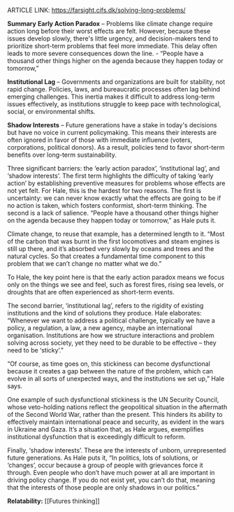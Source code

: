 ARTICLE LINK: https://farsight.cifs.dk/solving-long-problems/

**Summary**
**Early Action Paradox** – Problems like climate change require action long before their worst effects are felt. However, because these issues develop slowly, there's little urgency, and decision-makers tend to prioritize short-term problems that feel more immediate. This delay often leads to more severe consequences down the line. - “People have a thousand other things higher on the agenda because they happen today or tomorrow,”

**Institutional Lag** – Governments and organizations are built for stability, not rapid change. Policies, laws, and bureaucratic processes often lag behind emerging challenges. This inertia makes it difficult to address long-term issues effectively, as institutions struggle to keep pace with technological, social, or environmental shifts.

**Shadow Interests** – Future generations have a stake in today's decisions but have no voice in current policymaking. This means their interests are often ignored in favor of those with immediate influence (voters, corporations, political donors). As a result, policies tend to favor short-term benefits over long-term sustainability.


Three significant barriers: the ‘early action paradox’, ‘institutional lag’, and ‘shadow interests’. The first term highlights the difficulty of taking ‘early action’ by establishing preventive measures for problems whose effects are not yet felt. For Hale, this is the hardest for two reasons. The first is uncertainty: we can never know exactly what the effects are going to be if no action is taken, which fosters conformist, short-term thinking. The second is a lack of salience. “People have a thousand other things higher on the agenda because they happen today or tomorrow,” as Hale puts it.

Climate change, to reuse that example, has a determined length to it. “Most of the carbon that was burnt in the first locomotives and steam engines is still up there, and it’s absorbed very slowly by oceans and trees and the natural cycles. So that creates a fundamental time component to this problem that we can’t change no matter what we do.”

To Hale, the key point here is that the early action paradox means we focus only on the things we see and feel, such as forest fires, rising sea levels, or droughts that are often experienced as short-term events.


The second barrier, ‘institutional lag’, refers to the rigidity of existing institutions and the kind of solutions they produce. Hale elaborates: “Whenever we want to address a political challenge, typically we have a policy, a regulation, a law, a new agency, maybe an international organisation. Institutions are how we structure interactions and problem solving across society, yet they need to be durable to be effective – they need to be ‘sticky’.”

  

“Of course, as time goes on, this stickiness can become dysfunctional because it creates a gap between the nature of the problem, which can evolve in all sorts of unexpected ways, and the institutions we set up,” Hale says.

  

One example of such dysfunctional stickiness is the UN Security Council, whose veto-holding nations reflect the geopolitical situation in the aftermath of the Second World War, rather than the present. This hinders its ability to effectively maintain international peace and security, as evident in the wars in Ukraine and Gaza. It’s a situation that, as Hale argues, exemplifies institutional dysfunction that is exceedingly difficult to reform.

  

Finally, ‘shadow interests’. These are the interests of unborn, unrepresented future generations. As Hale puts it, “In politics, lots of solutions, or ‘changes’, occur because a group of people with grievances force it through. Even people who don’t have much power at all are important in driving policy change. If you do not exist yet, you can’t do that, meaning that the interests of those people are only shadows in our politics.”




**Relatability:**
[[Futures thinking]]
